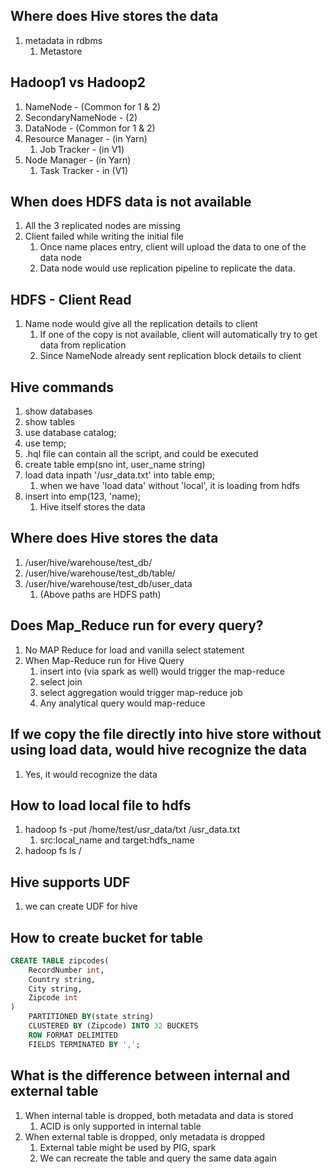 ## Where does Hive stores the data

1. metadata in rdbms
   1. Metastore

## Hadoop1 vs Hadoop2

1. NameNode - (Common for 1 & 2)
2. SecondaryNameNode - (2)
3. DataNode - (Common for 1 & 2)
4. Resource Manager - (in Yarn)
   1. Job Tracker - (in V1)
5. Node Manager - (in Yarn)
   1. Task Tracker - in (V1)

## When does HDFS data is not available
1. All the 3 replicated nodes are missing
2. Client failed while writing the initial file
   1. Once name places entry, client will upload the data to one of the data node
   2. Data node would use replication pipeline to replicate the data.

## HDFS - Client Read
1. Name node would give all the replication details to client
   1. If one of the copy is not available, client will automatically try to get data from replication
   2. Since NameNode already sent replication block details to client

## Hive commands

1. show databases
2. show tables
3. use database catalog;
4. use temp;
5. .hql file can contain all the script, and could be executed
6. create table emp(sno int, user_name string)
7. load data inpath '/usr_data.txt' into table emp;
   1. when we have 'load data' without 'local', it is loading from hdfs
8. insert into emp(123, 'name);
   1. Hive itself stores the data

## Where does Hive stores the data
1. /user/hive/warehouse/test_db/
2. /user/hive/warehouse/test_db/table/
3. /user/hive/warehouse/test_db/user_data
   1. (Above paths are HDFS path)

## Does Map_Reduce run for every query?
1. No MAP Reduce for load and vanilla select statement
2. When Map-Reduce run for Hive Query
   1. insert into (via spark as well) would trigger the map-reduce
   2. select join 
   3. select aggregation would trigger map-reduce job
   4. Any analytical query would map-reduce

## If we copy the file directly into hive store without using load data, would hive recognize the data
1. Yes, it would recognize the data

## How to load local file to hdfs
1. hadoop fs -put /home/test/usr_data/txt /usr_data.txt
   1. src:local_name and target:hdfs_name
2. hadoop fs ls /

## Hive supports UDF
1. we can create UDF for hive

## How to create bucket for table

```sql
CREATE TABLE zipcodes(
    RecordNumber int,
    Country string,
    City string,
    Zipcode int
)
    PARTITIONED BY(state string)
    CLUSTERED BY (Zipcode) INTO 32 BUCKETS
    ROW FORMAT DELIMITED
    FIELDS TERMINATED BY ',';
```


## What is the difference between internal and external table

1. When internal table is dropped, both metadata and data is stored
   1. ACID is only supported in internal table 
2. When external table is dropped, only metadata is dropped
   1. External table might be used by PIG, spark
   2. We can recreate the table and query the same data again